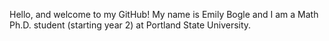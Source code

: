 Hello, and welcome to my GitHub! My name is Emily Bogle and I am a Math Ph.D. student (starting year 2) at Portland State University.  
